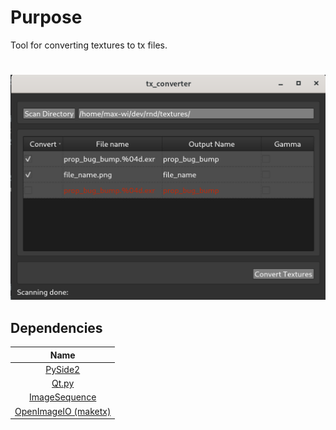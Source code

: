 # Purpose
Tool for converting textures to tx files.
#

![main view image](pictures/main_view.png)


## Dependencies
|      Name                                                    |
|:------------------------------------------------------------:|
| [PySide2](https://github.com/pyside/pyside2-setup)           |
| [Qt.py](https://github.com/mottosso/Qt.py)                   |
| [ImageSequence](https://github.com/maxWiklund/ImageSequence) |
| [OpenImageIO (maketx)](https://github.com/OpenImageIO/oiio)  |



